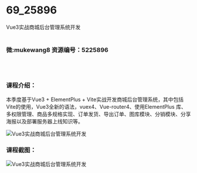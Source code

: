 # 69_25896
Vue3实战商城后台管理系统开发
<br/></br>
<h3>微:mukewang8 资源编号：5225896</h3>
<br/></br>
<h3>课程介绍：</h3>
<p>本季度基于<a title="查看与 Vue3 相关的文章" target="_blank">Vue3</a> + ElementPlus + Vite实战开发商城后台管理系统，其中包括Vite的使用，Vue3全新的语法，vuex4、Vue-router4、使用ElementPlus 库、多权限管理、商品多规格实现、订单发货、导出订单、图库模块、分销模块、分享海报以及部署服务器上线知识等。</p>
<p><img src="https://www.ko996.com/wp-content/uploads/img/2022/08/1-75-300x167.png" alt="Vue3实战商城后台管理系统开发"></p>
<div class="info-desc">
<h3>课程截图：</h3>
<p><img src="https://www.ko996.com/wp-content/uploads/img/2022/08/2-68.png" alt="Vue3实战商城后台管理系统开发"></p>


			
</div>
